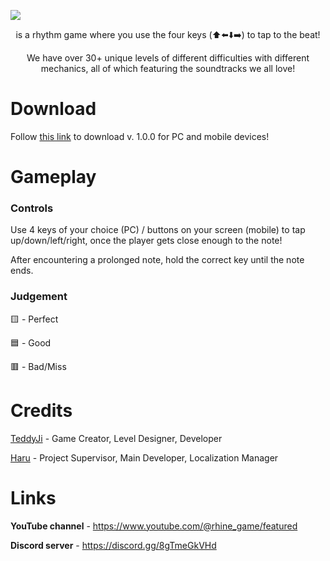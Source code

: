 ![](https://user-images.githubusercontent.com/112517587/210004090-e8d9c17e-c305-4b92-be97-4b095ddee639.png)
<p align="center">
is a rhythm game where you use the four keys (⬆️⬅️⬇️➡️) to tap to the beat!
</p>
<p align="center">
We have over 30+ unique levels of different difficulties with different mechanics, all of which featuring the soundtracks we all love!
</p>

# Download
Follow [this link](https://github.com/TeddyJi/Rhine/releases/tag/1.0.0) to download v. 1.0.0 for PC and mobile devices!

# Gameplay
### Controls
Use 4 keys of your choice (PC) / buttons on your screen (mobile) to tap up/down/left/right, once the player gets close enough to the note!

After encountering a prolonged note, hold the correct key until the note ends.

### Judgement
🟨 - Perfect

🟦 - Good

🟥 - Bad/Miss 
 
 # Credits
[TeddyJi](https://github.com/TeddyJi) - Game Creator, Level Designer, Developer

[Haru](https://github.com/Haru1782) - Project Supervisor, Main Developer, Localization Manager

# Links
**YouTube channel** - https://www.youtube.com/@rhine_game/featured

**Discord server** - https://discord.gg/8gTmeGkVHd
